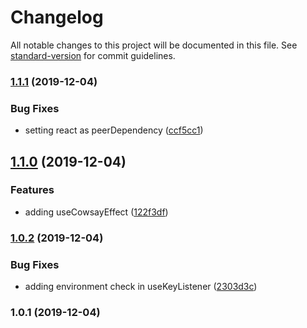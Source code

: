 # Changelog

All notable changes to this project will be documented in this file. See [standard-version](https://github.com/conventional-changelog/standard-version) for commit guidelines.

### [1.1.1](https://github.com/jrhart08/npm-talk-standard-version/compare/v1.1.0...v1.1.1) (2019-12-04)


### Bug Fixes

* setting react as peerDependency ([ccf5cc1](https://github.com/jrhart08/npm-talk-standard-version/commit/ccf5cc199ad1d8d404440884284655985cebb8eb))

## [1.1.0](https://github.com/jrhart08/npm-talk-standard-version/compare/v1.0.2...v1.1.0) (2019-12-04)


### Features

* adding useCowsayEffect ([122f3df](https://github.com/jrhart08/npm-talk-standard-version/commit/122f3df7d81d8245fbfed697e5a4929ec52a500f))

### [1.0.2](https://github.com/jrhart08/npm-talk-standard-version/compare/v1.0.1...v1.0.2) (2019-12-04)


### Bug Fixes

* adding environment check in useKeyListener ([2303d3c](https://github.com/jrhart08/npm-talk-standard-version/commit/2303d3c42b6a65b6adb89d8b39aac679a912d4f5))

### 1.0.1 (2019-12-04)
